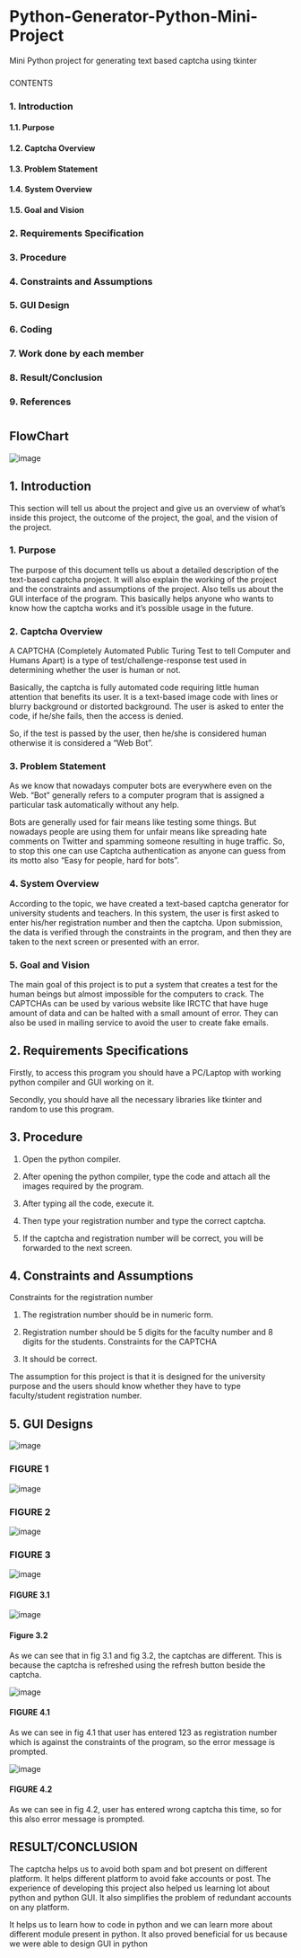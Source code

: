 # Python-Generator-Python-Mini-Project
 Mini Python project for generating text based captcha using tkinter
###

CONTENTS

### 1.	Introduction

#### 1.1.	 Purpose
#### 1.2.	 Captcha Overview
#### 1.3.	 Problem Statement
#### 1.4.	 System Overview
#### 1.5.	 Goal and Vision

### 2.	 Requirements Specification

### 3.	Procedure

### 4.	Constraints and Assumptions

### 5.	GUI Design 

### 6.	Coding

### 7.	Work done by each member

### 8.	Result/Conclusion

### 9.	References
#
## FlowChart
![image](https://user-images.githubusercontent.com/84535788/202147963-2ecead00-40d0-4b33-af36-8cdf61928cee.png)


## 1.	Introduction

This section will tell us about the project and give us an overview of what’s inside this project, the outcome of the project, the goal, and the vision of the project.


### 1.	Purpose

The purpose of this document tells us about a detailed description of the text-based captcha project. It will also explain the working of the project and the constraints and assumptions of the project. Also tells us about the GUI interface of the program. This basically helps anyone who wants to know how the captcha works and it’s possible usage in the future.


### 2.	Captcha Overview

A CAPTCHA (Completely Automated Public Turing Test to tell Computer and Humans Apart) is a type of test/challenge-response test used in determining whether the user is human or not.

Basically, the captcha is fully automated code requiring little human attention that benefits its user. It is a text-based image code with lines or blurry background or distorted background. The user is asked to enter the code, if he/she fails, then the access is denied.

So, if the test is passed by the user, then he/she is considered human otherwise it is considered a “Web Bot”.

### 3.	Problem Statement

As we know that nowadays computer bots are everywhere even on the Web. “Bot” generally refers to a computer program that is assigned a particular task automatically without any help.



Bots are generally used for fair means like testing some things. But nowadays people are using them for unfair means like spreading hate comments on Twitter and spamming someone resulting in huge traffic. So, to stop this one can use Captcha authentication as anyone can guess from its motto also “Easy for people, hard for bots”.


### 4.	System Overview

According to the topic, we have created a text-based captcha generator for university students and teachers. In this system, the user is first asked to enter his/her registration number and then the captcha.
Upon submission, the data is verified through the constraints in the program, and then they are taken to the next screen or presented with an error.

### 5.	Goal and Vision

The main goal of this project is to put a system that creates a test for the human beings but almost impossible for the computers to crack. The CAPTCHAs can be used by various website like IRCTC that have huge amount of data and can be halted with a small amount of error. They can also be used in mailing service to avoid the user to create fake emails.

## 2.	 Requirements Specifications

Firstly, to access this program you should have a PC/Laptop with working python compiler and GUI working on it.

Secondly, you should have all the necessary libraries like tkinter and random to use this program.


## 3.	 Procedure

1.	Open the python compiler.

2.	After opening the python compiler, type the code and attach all the images required by the program.

3.	After typing all the code, execute it.

4.	Then type your registration number and type the correct captcha.

5.	If the captcha and registration number will be correct, you will be forwarded to the next screen.


## 4.	 Constraints and Assumptions


Constraints for the registration number

1.	The registration number should be in numeric form.

2.	Registration number should be 5 digits for the faculty number and 8 digits for the students.
Constraints for the CAPTCHA
1.	It should be correct.


The assumption for this project is that it is designed for the university purpose and the users should know whether they have to type faculty/student registration number.


 ## 5. GUI Designs
![image](https://user-images.githubusercontent.com/84535788/203107457-5cba35b4-4b14-4bd3-9cdd-8c2749c5f02c.png)
  
### FIGURE 1
![image](https://user-images.githubusercontent.com/84535788/203107585-44017c27-ca45-42ba-be5b-14e36a429c60.png)

 
### FIGURE 2

 ![image](https://user-images.githubusercontent.com/84535788/203107600-552f3b57-ceb8-43a8-ac8e-34b77ac33a7c.png)

### FIGURE 3


![image](https://user-images.githubusercontent.com/84535788/203107635-0aceff69-1989-4e5d-af6a-ade019b8c316.png)


 
#### FIGURE 3.1

 ![image](https://user-images.githubusercontent.com/84535788/203107653-a645218e-d853-4b98-a5a0-8fcbf5e8ef68.png)

#### Figure 3.2

As we can see that in fig 3.1 and fig 3.2, the captchas are different. This is because the captcha is refreshed using the refresh button beside the captcha.

![image](https://user-images.githubusercontent.com/84535788/203107687-68817d4c-f120-459b-8cad-35eb619ac891.png)

 
#### FIGURE 4.1

As we can see in fig 4.1 that user has entered 123 as registration number which is against the constraints of the program, so the error message is prompted.

![image](https://user-images.githubusercontent.com/84535788/203107702-f2662771-8883-46fa-b45d-1ac39203db19.png)

 
#### FIGURE 4.2
As we can see in fig 4.2, user has entered wrong captcha this time, so for this also error message is prompted.

## RESULT/CONCLUSION

The captcha helps us to avoid both spam and bot present on different platform. It helps different platform to avoid fake accounts or post. The experience of developing this project also helped us learning lot about python and python GUI. It also simplifies the problem of redundant accounts on any platform.

It helps us to learn how to code in python and we can learn more about different module present in python. It also proved beneficial for us because we were able to design GUI in python



